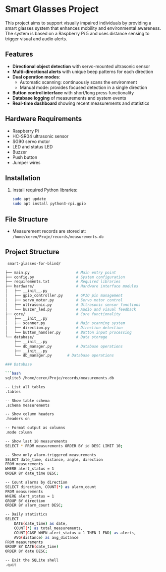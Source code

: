 # Smart Glasses Project

This project aims to support visually impaired individuals by providing a smart glasses system that enhances mobility and environmental awareness. The system is based on a Raspberry Pi 5 and uses distance sensing to trigger visual and audio alerts.

## Features

- **Directional object detection** with servo-mounted ultrasonic sensor
- **Multi-directional alerts** with unique beep patterns for each direction
- **Dual operation modes**:
  - Automatic scanning: continuously scans the environment
  - Manual mode: provides focused detection in a single direction
- **Button control interface** with short/long press functionality
- **Database logging** of measurements and system events
- **Real-time dashboard** showing recent measurements and statistics

## Hardware Requirements

- Raspberry Pi
- HC-SR04 ultrasonic sensor
- SG90 servo motor
- LED and status LED
- Buzzer
- Push button
- Jumper wires

## Installation

1. Install required Python libraries:
   ```bash
   sudo apt update
   sudo apt install python3-rpi.gpio

## File Structure

- Measurement records are stored at:  
  `/home/ceren/Proje/records/measurements.db`
  
## Project Structure
  ```bash
   smart-glasses-for-blind/
  
  ├── main.py                     # Main entry point
  ├── config.py                   # System configuration
  ├── requirements.txt            # Required libraries
  ├── hardware/                   # Hardware interface modules
  │   ├── __init__.py
  │   ├── gpio_controller.py      # GPIO pin management
  │   ├── servo_motor.py          # Servo motor control
  │   ├── ultrasonic.py           # Ultrasonic sensor functions
  │   └── buzzer_led.py           # Audio and visual feedback
  ├── core/                       # Core functionality
  │   ├── __init__.py
  │   ├── scanner.py              # Main scanning system
  │   ├── direction.py            # Direction detection
  │   └── button_handler.py       # Button input processing
  └── database/                   # Data storage
      ├── __init__.py
      └── db_manager.py           # Database operations
      ├── __init__.py
      └── db_manager.py       # Database operations

### Database

  ```bash
  sqlite3 /home/ceren/Proje/records/measurements.db
  
  -- List all tables
  .tables
  
  -- Show table schema
  .schema measurements
  
  -- Show column headers
  .headers on
  
  -- Format output as columns
  .mode column
  
  -- Show last 10 measurements
  SELECT * FROM measurements ORDER BY id DESC LIMIT 10;
  
  -- Show only alarm-triggered measurements
  SELECT date_time, distance, angle, direction 
  FROM measurements 
  WHERE alert_status = 1 
  ORDER BY date_time DESC;
  
  -- Count alarms by direction
  SELECT direction, COUNT(*) as alarm_count 
  FROM measurements 
  WHERE alert_status = 1 
  GROUP BY direction 
  ORDER BY alarm_count DESC;
  
  -- Daily statistics
  SELECT 
      DATE(date_time) as date,
      COUNT(*) as total_measurements,
      COUNT(CASE WHEN alert_status = 1 THEN 1 END) as alerts,
      AVG(distance) as avg_distance
  FROM measurements 
  GROUP BY DATE(date_time) 
  ORDER BY date DESC;
  
  -- Exit the SQLite shell
  .quit

